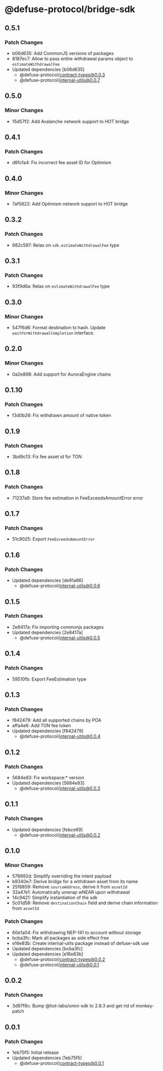 # @defuse-protocol/bridge-sdk

## 0.5.1

### Patch Changes

- b06d635: Add CommonJS versions of packages
- 8187ec7: Allow to pass entire withdrawal params object to `estimateWithdrawalFee`
- Updated dependencies [b06d635]
  - @defuse-protocol/contract-types@0.0.3
  - @defuse-protocol/internal-utils@0.0.7

## 0.5.0

### Minor Changes

- 15d57f2: Add Avalanche network support to HOT bridge

## 0.4.1

### Patch Changes

- d6fcfa4: Fix incorrect fee asset ID for Optimism

## 0.4.0

### Minor Changes

- 7af5822: Add Optimism network support to HOT bridge

## 0.3.2

### Patch Changes

- 982c597: Relax on `sdk.estimateWithdrawalFee` type

## 0.3.1

### Patch Changes

- 93f9d6a: Relax on `estimateWithdrawalFee` type

## 0.3.0

### Minor Changes

- 547f6d6: Format destination tx hash. Update `waitForWithdrawalCompletion` interface.

## 0.2.0

### Minor Changes

- 0a2e898: Add support for AuroraEngine chains

## 0.1.10

### Patch Changes

- f3d0b26: Fix withdrawn amount of native token

## 0.1.9

### Patch Changes

- 3bd9c13: Fix fee asset id for TON

## 0.1.8

### Patch Changes

- 71237a9: Store fee estimation in FeeExceedsAmountError error

## 0.1.7

### Patch Changes

- 51c9025: Export `FeeExceedsAmountError`

## 0.1.6

### Patch Changes

- Updated dependencies [de91a66]
  - @defuse-protocol/internal-utils@0.0.6

## 0.1.5

### Patch Changes

- 2e8417a: Fix importing commonjs packages
- Updated dependencies [2e8417a]
  - @defuse-protocol/internal-utils@0.0.5

## 0.1.4

### Patch Changes

- 59510fb: Export FeeEstimation type

## 0.1.3

### Patch Changes

- f842479: Add all supported chains by POA
- affa4e6: Add TON fee token
- Updated dependencies [f842479]
  - @defuse-protocol/internal-utils@0.0.4

## 0.1.2

### Patch Changes

- 5684e83: Fix workspace:\* version
- Updated dependencies [5684e83]
  - @defuse-protocol/internal-utils@0.0.3

## 0.1.1

### Patch Changes

- Updated dependencies [febce69]
  - @defuse-protocol/internal-utils@0.0.2

## 0.1.0

### Minor Changes

- 578992d: Simplify overriding the intent payload
- b9340e7: Derive bridge for a withdrawn asset from its name
- 25f8859: Remove `sourceAddress`, derive it from `assetId`
- 32a47e1: Automatically unwrap wNEAR upon withdrawal
- 14c9421: Simplify instantiation of the sdk
- 5c01d58: Remove `destinationChain` field and derive chain information from `assetId`

### Patch Changes

- 60e1a04: Fix withdrawing NEP-141 to account without storage
- bcba3fc: Mark all packages as side effect free
- e16e83b: Create internal-utils package instead of defuse-sdk use
- Updated dependencies [bcba3fc]
- Updated dependencies [e16e83b]
  - @defuse-protocol/contract-types@0.0.2
  - @defuse-protocol/internal-utils@0.0.1

## 0.0.2

### Patch Changes

- 3d97f8c: Bump @hot-labs/omni-sdk to 2.8.3 and get rid of monkey-patch

## 0.0.1

### Patch Changes

- 1eb75f5: Initial release
- Updated dependencies [1eb75f5]
  - @defuse-protocol/contract-types@0.0.1
